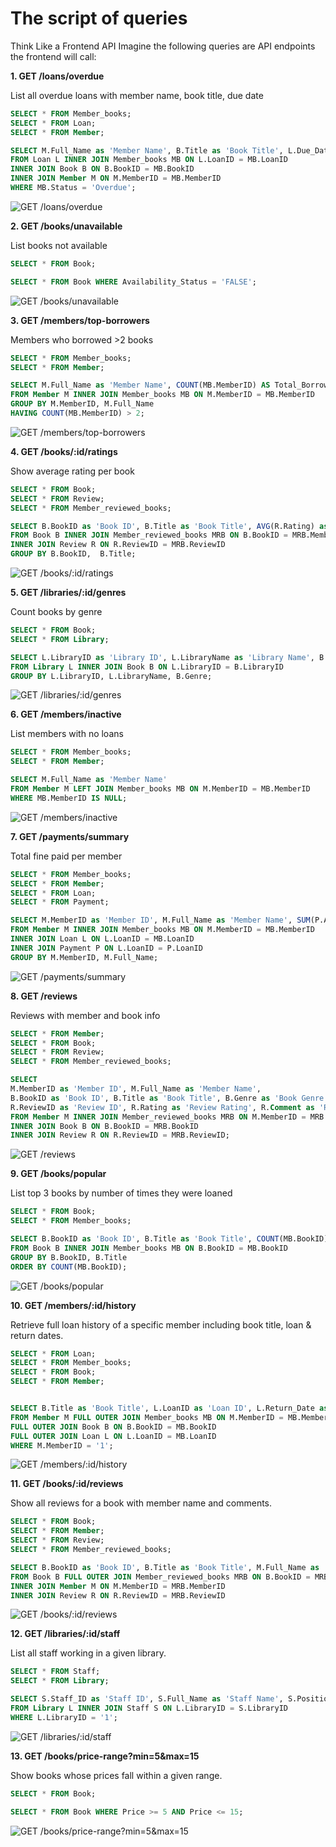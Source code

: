 # **The script of queries**

Think Like a Frontend API Imagine the following queries are API endpoints the 
frontend will call: 

**1. GET /loans/overdue**

List all overdue loans with member name, book title, due date  

```sql
SELECT * FROM Member_books;
SELECT * FROM Loan;
SELECT * FROM Member;

SELECT M.Full_Name as 'Member Name', B.Title as 'Book Title', L.Due_Date as 'Due Date'
FROM Loan L INNER JOIN Member_books MB ON L.LoanID = MB.LoanID
INNER JOIN Book B ON B.BookID = MB.BookID
INNER JOIN Member M ON M.MemberID = MB.MemberID
WHERE MB.Status = 'Overdue';
```

![GET /loans/overdue](./image/get_loans_overdue.png)

**2. GET /books/unavailable**

 List books not available

 ```sql
 SELECT * FROM Book;

SELECT * FROM Book WHERE Availability_Status = 'FALSE';
 ```

![GET /books/unavailable](./image/get_books_unavailable.png)

**3. GET /members/top-borrowers**

Members who borrowed >2 books 

```sql
SELECT * FROM Member_books;
SELECT * FROM Member;

SELECT M.Full_Name as 'Member Name', COUNT(MB.MemberID) AS Total_Borrowed
FROM Member M INNER JOIN Member_books MB ON M.MemberID = MB.MemberID
GROUP BY M.MemberID, M.Full_Name
HAVING COUNT(MB.MemberID) > 2;
```

![GET /members/top-borrowers](./image/get_members_topBorrowers.png)

**4. GET /books/:id/ratings**

Show average rating per book

```sql
SELECT * FROM Book;
SELECT * FROM Review;
SELECT * FROM Member_reviewed_books;

SELECT B.BookID as 'Book ID', B.Title as 'Book Title', AVG(R.Rating) as 'Average Rating'
FROM Book B INNER JOIN Member_reviewed_books MRB ON B.BookID = MRB.MemberID
INNER JOIN Review R ON R.ReviewID = MRB.ReviewID
GROUP BY B.BookID,  B.Title;
```

![GET /books/:id/ratings](./image/get_book_id_rating.png)

**5. GET /libraries/:id/genres**

 Count books by genre 

 ```sql
 SELECT * FROM Book;
SELECT * FROM Library;

SELECT L.LibraryID as 'Library ID', L.LibraryName as 'Library Name', B.Genre as 'Genre', COUNT(B.LibraryID) as 'Number of Books'
FROM Library L INNER JOIN Book B ON L.LibraryID = B.LibraryID
GROUP BY L.LibraryID, L.LibraryName, B.Genre;
 ```

![GET /libraries/:id/genres](./image/get_libraries_id_genres.png)

**6. GET /members/inactive**

 List members with no loans  

 ```sql
SELECT * FROM Member_books;
SELECT * FROM Member;

SELECT M.Full_Name as 'Member Name'
FROM Member M LEFT JOIN Member_books MB ON M.MemberID = MB.MemberID
WHERE MB.MemberID IS NULL;
 ```

![GET /members/inactive](./image/get_members_inactive.png)

**7. GET /payments/summary**

Total fine paid per member  

```sql
SELECT * FROM Member_books;
SELECT * FROM Member;
SELECT * FROM Loan;
SELECT * FROM Payment;

SELECT M.MemberID as 'Member ID', M.Full_Name as 'Member Name', SUM(P.Amount) as 'Total Fine' 
FROM Member M INNER JOIN Member_books MB ON M.MemberID = MB.MemberID
INNER JOIN Loan L ON L.LoanID = MB.LoanID
INNER JOIN Payment P ON L.LoanID = P.LoanID
GROUP BY M.MemberID, M.Full_Name;
```

![GET /payments/summary](./image/get_payments_summary.png)

**8. GET /reviews**

Reviews with member and book info

```sql
SELECT * FROM Member;
SELECT * FROM Book;
SELECT * FROM Review;
SELECT * FROM Member_reviewed_books;

SELECT
M.MemberID as 'Member ID', M.Full_Name as 'Member Name', 
B.BookID as 'Book ID', B.Title as 'Book Title', B.Genre as 'Book Genre', B.Price as 'Book Price',
R.ReviewID as 'Review ID', R.Rating as 'Review Rating', R.Comment as 'Review Comment'
FROM Member M INNER JOIN Member_reviewed_books MRB ON M.MemberID = MRB.MemberID
INNER JOIN Book B ON B.BookID = MRB.BookID 
INNER JOIN Review R ON R.ReviewID = MRB.ReviewID;
```

![GET /reviews](./image/get_reviews.png)

**9. GET /books/popular**

 List top 3 books by number of times they were loaned 

 ```sql
 SELECT * FROM Book;
SELECT * FROM Member_books;

SELECT B.BookID as 'Book ID', B.Title as 'Book Title', COUNT(MB.BookID) as 'Number of Times Loaned'
FROM Book B INNER JOIN Member_books MB ON B.BookID = MB.BookID
GROUP BY B.BookID, B.Title
ORDER BY COUNT(MB.BookID);
 ```

![GET /books/popular](./image/get_books_popular.png)

**10. GET /members/:id/history**

Retrieve full loan history of a specific member including book title, 
loan & return dates.

```sql
SELECT * FROM Loan;
SELECT * FROM Member_books;
SELECT * FROM Book;
SELECT * FROM Member;


SELECT B.Title as 'Book Title', L.LoanID as 'Loan ID', L.Return_Date as 'Return Date'
FROM Member M FULL OUTER JOIN Member_books MB ON M.MemberID = MB.MemberID
FULL OUTER JOIN Book B ON B.BookID = MB.BookID
FULL OUTER JOIN Loan L ON L.LoanID = MB.LoanID
WHERE M.MemberID = '1';
```

![GET /members/:id/history](./image/get_members_id_history.png)

**11. GET /books/:id/reviews**

Show all reviews for a book with member name and comments.

```sql
SELECT * FROM Book;
SELECT * FROM Member;
SELECT * FROM Review;
SELECT * FROM Member_reviewed_books;

SELECT B.BookID as 'Book ID', B.Title as 'Book Title', M.Full_Name as 'Member Name', R.Comment as 'Comment'
FROM Book B FULL OUTER JOIN Member_reviewed_books MRB ON B.BookID = MRB.BookID
INNER JOIN Member M ON M.MemberID = MRB.MemberID
INNER JOIN Review R ON R.ReviewID = MRB.ReviewID
```

![GET /books/:id/reviews](./image/get_books_id_reviews.png)

**12. GET /libraries/:id/staff**

List all staff working in a given library.

```sql
SELECT * FROM Staff;
SELECT * FROM Library;

SELECT S.Staff_ID as 'Staff ID', S.Full_Name as 'Staff Name', S.Position as 'Staff Position'
FROM Library L INNER JOIN Staff S ON L.LibraryID = S.LibraryID
WHERE L.LibraryID = '1';
```

![GET /libraries/:id/staff](./image/get_libraries_id_staff.png)

**13. GET /books/price-range?min=5&max=15**

Show books whose prices fall within a given range.

```sql
SELECT * FROM Book;

SELECT * FROM Book WHERE Price >= 5 AND Price <= 15;
```

![GET /books/price-range?min=5&max=15](./image/get_books_price_range.png)










